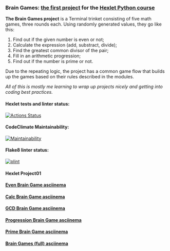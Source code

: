 ### Brain Games: [the first project](https://ru.hexlet.io/programs/python/projects/49) for the [Hexlet Python course](https://ru.hexlet.io/programs/python) 

**The Brain Games project** is a Terminal trinket
consisting of five math games, three rounds each. 
Using randomly generated values, they go like this:
1. Find out if the given number is even or not;
2. Calculate the expression (add, substract, divide);
3. Find the greatest common divisor of the pair;
4. Fill in an arithmetic progression;
5. Find out if the number is prime or not.

Due to the repeating logic, the project has a common game flow
that builds up the games based on their rules described in the modules.

*All of this is mostly me learning to wrap up projects nicely and getting into coding best practices.*

#### Hexlet tests and linter status:
[![Actions Status](https://github.com/alienflakes/python-project-lvl1/workflows/hexlet-check/badge.svg)](https://github.com/alienflakes/python-project-lvl1/actions)

#### CodeClimate Maintainability:
[![Maintainability](https://api.codeclimate.com/v1/badges/a99a88d28ad37a79dbf6/maintainability)](https://codeclimate.com/github/codeclimate/codeclimate/maintainability)

#### Flake8 linter status:
[![plint](https://github.com/alienflakes/python-project-lvl1/actions/workflows/plinter.yml/badge.svg)](https://github.com/alienflakes/python-project-lvl1/actions/workflows/plinter.yml)

#### Hexlet Project01

#### [Even Brain Game asciinema](https://asciinema.org/a/O25wfnBckvFYsUqBAoryD6l82)

#### [Calc Brain Game asciinema](https://asciinema.org/a/vSiwNiKkxyiYTzUoIhd1s0yQe)

#### [GCD Brain Game asciinema](https://asciinema.org/a/xgcy49IFyfAWqEssWxLclwdDM)

#### [Progression Brain Game asciinema](https://asciinema.org/a/cWUBs2IDClAjcBAcR2J603qtM)

#### [Prime Brain Game asciinema](https://asciinema.org/a/eJqvWnQnkKdbD9K7BFieG00lh)

#### [Brain Games (full) asciinema](https://asciinema.org/a/6ru7ExkAJ1l8dvUYV0JhoJxlL)
